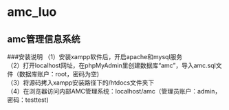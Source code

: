 # amc_luo
## amc管理信息系统

###安装说明
（1）安装xampp软件后，开启apache和mysql服务  
（2）打开localhost网址，在phpMyAdmin里创建数据库“amc”，导入amc.sql文件（数据库账户：root，密码为空)  
（3）将源码拷入xampp安装路径下的/htdocs文件夹下  
（4）在浏览器访问内部AMC管理系统：localhost/amc（管理员账户：admin，密码：testtest)

